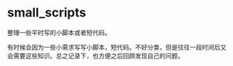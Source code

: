 # small_scripts
整理一些平时写的小脚本或者短代码。

有时候会因为一些小需求写写小脚本，短代码。不好分类，但是往往一段时间后又会需要这些知识。总之记录下，也方便之后回顾发现自己的问题。
